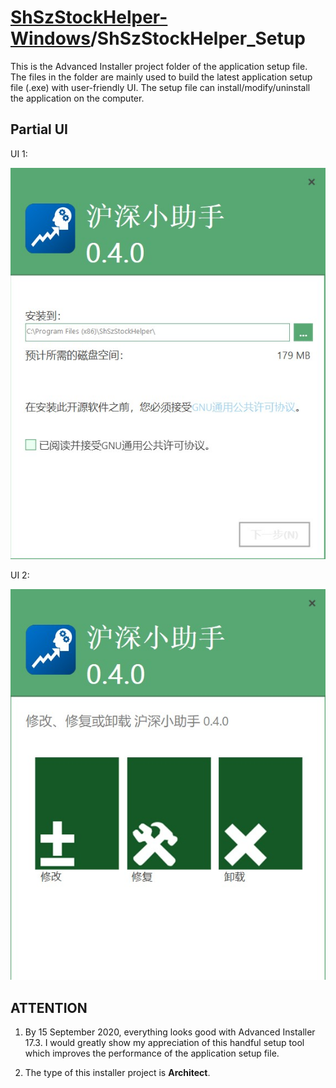 # [ShSzStockHelper-Windows](https://github.com/ArvinZJC/ShSzStockHelper-Windows)/ShSzStockHelper_Setup

This is the Advanced Installer project folder of the application setup file. The files in the folder are mainly used to build the latest application setup file (.exe) with user-friendly UI. The setup file can install/modify/uninstall the application on the computer.

## Partial UI

UI 1:

![UI1.jpg](./Images_README/UI1.jpg)

UI 2:

![UI2.jpg](./Images_README/UI2.jpg)

## ATTENTION

1. By 15 September 2020, everything looks good with Advanced Installer 17.3. I would greatly show my appreciation of this handful setup tool which improves the performance of the application setup file.

2. The type of this installer project is **Architect**.
